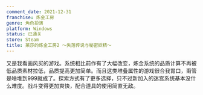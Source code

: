 ```yaml
---
comment_date: 2021-12-31
franchise: 炼金工房
genre: 角色扮演
platform: Windows
status: 已通关
store: Steam
title: 莱莎的炼金工房2 ～失落传说与秘密妖精～
---
```

又是我看画风买的游戏。系统相比前作有了大幅改变，炼金系统的品质计算不再被低品质素材拉低，品质提高更加简单。而且这类堆叠属性的游戏很合我胃口，甭管是啥堆到999就成了。探索方式有了更多选择，只不过新加入的迷宫系统基本没什么难度。战斗变得更加爽快，配合道具的使用简直无敌。